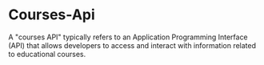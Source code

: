 # Courses-Api
A "courses API" typically refers to an Application Programming Interface (API) that allows developers to access and interact with information related to educational courses.
